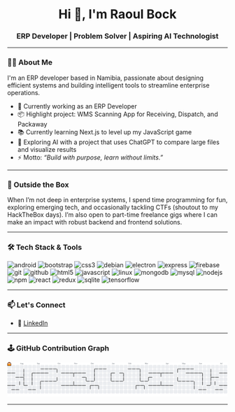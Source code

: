 <h1 align="center">Hi 👋, I'm Raoul Bock</h1>
<h3 align="center">ERP Developer | Problem Solver | Aspiring AI Technologist</h3>

---

### 👨‍💻 About Me

I'm an ERP developer based in Namibia, passionate about designing efficient systems and building intelligent tools to streamline enterprise operations.

- 🔭 Currently working as an ERP Developer
- 📦 Highlight project: WMS Scanning App for Receiving, Dispatch, and Packaway
- 📚 Currently learning Next.js to level up my JavaScript game
- 🧠 Exploring AI with a project that uses ChatGPT to compare large files and visualize results
- ⚡ Motto: _“Build with purpose, learn without limits.”_

---

### 🌱 Outside the Box

When I’m not deep in enterprise systems, I spend time programming for fun, exploring emerging tech, and occasionally tackling CTFs (shoutout to my HackTheBox days). I’m also open to part-time freelance gigs where I can make an impact with robust backend and frontend solutions.

---

### 🛠️ Tech Stack & Tools

<div align="left">
  <img src="https://cdn.jsdelivr.net/gh/devicons/devicon/icons/android/android-original.svg" height="30" alt="android" />
  <img src="https://cdn.jsdelivr.net/gh/devicons/devicon/icons/bootstrap/bootstrap-original.svg" height="30" alt="bootstrap" />
  <img src="https://cdn.jsdelivr.net/gh/devicons/devicon/icons/css3/css3-original.svg" height="30" alt="css3" />
  <img src="https://cdn.jsdelivr.net/gh/devicons/devicon/icons/debian/debian-original.svg" height="30" alt="debian" />
  <img src="https://cdn.jsdelivr.net/gh/devicons/devicon/icons/electron/electron-original.svg" height="30" alt="electron" />
  <img src="https://cdn.jsdelivr.net/gh/devicons/devicon/icons/express/express-original.svg" height="30" alt="express" />
  <img src="https://cdn.jsdelivr.net/gh/devicons/devicon/icons/firebase/firebase-plain.svg" height="30" alt="firebase" />
  <img src="https://cdn.jsdelivr.net/gh/devicons/devicon/icons/git/git-original.svg" height="30" alt="git" />
  <img src="https://cdn.jsdelivr.net/gh/devicons/devicon/icons/github/github-original.svg" height="30" alt="github" />
  <img src="https://cdn.jsdelivr.net/gh/devicons/devicon/icons/html5/html5-original.svg" height="30" alt="html5" />
  <img src="https://cdn.jsdelivr.net/gh/devicons/devicon/icons/javascript/javascript-original.svg" height="30" alt="javascript" />
  <img src="https://cdn.jsdelivr.net/gh/devicons/devicon/icons/linux/linux-original.svg" height="30" alt="linux" />
  <img src="https://cdn.jsdelivr.net/gh/devicons/devicon/icons/mongodb/mongodb-original.svg" height="30" alt="mongodb" />
  <img src="https://cdn.jsdelivr.net/gh/devicons/devicon/icons/mysql/mysql-original.svg" height="30" alt="mysql" />
  <img src="https://cdn.jsdelivr.net/gh/devicons/devicon/icons/nodejs/nodejs-original.svg" height="30" alt="nodejs" />
  <img src="https://cdn.jsdelivr.net/gh/devicons/devicon/icons/npm/npm-original-wordmark.svg" height="30" alt="npm" />
  <img src="https://cdn.jsdelivr.net/gh/devicons/devicon/icons/react/react-original.svg" height="30" alt="react" />
  <img src="https://cdn.jsdelivr.net/gh/devicons/devicon/icons/redux/redux-original.svg" height="30" alt="redux" />
  <img src="https://cdn.jsdelivr.net/gh/devicons/devicon/icons/sqlite/sqlite-original.svg" height="30" alt="sqlite" />
  <img src="https://cdn.jsdelivr.net/gh/devicons/devicon/icons/tensorflow/tensorflow-original.svg" height="30" alt="tensorflow" />
</div>

---

### 📫 Let's Connect

- 🔗 [LinkedIn](https://na.linkedin.com/in/raoul-bock-29ba84183)

---

### 🕹 GitHub Contribution Graph

<picture>
  <source media="(prefers-color-scheme: dark)" srcset="https://raw.githubusercontent.com/raoulbock/raoulbock/output/pacman-contribution-graph-dark.svg">
  <source media="(prefers-color-scheme: light)" srcset="https://raw.githubusercontent.com/raoulbock/raoulbock/output/pacman-contribution-graph.svg">
  <img alt="pacman contribution graph" src="https://raw.githubusercontent.com/raoulbock/raoulbock/output/pacman-contribution-graph.svg">
</picture>

---

